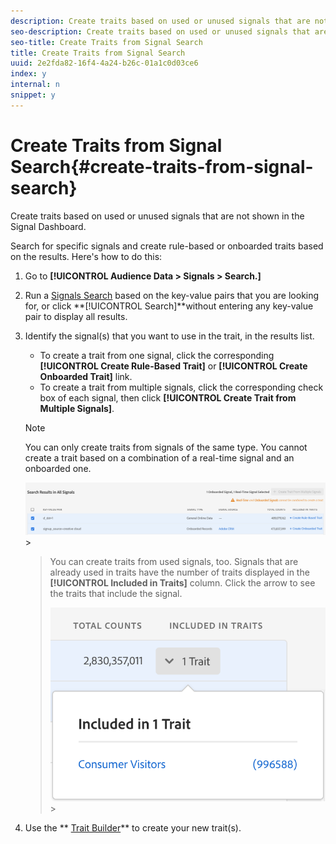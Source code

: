 ```yaml
---
description: Create traits based on used or unused signals that are not shown in the Signal Dashboard.
seo-description: Create traits based on used or unused signals that are not shown in the Signal Dashboard.
seo-title: Create Traits from Signal Search
title: Create Traits from Signal Search
uuid: 2e2fda82-16f4-4a24-b26c-01a1c0d03ce6
index: y
internal: n
snippet: y
---
```


# Create Traits from Signal Search{#create-traits-from-signal-search}

Create traits based on used or unused signals that are not shown in the Signal Dashboard.

Search for specific signals and create rule-based or onboarded traits based on the results. Here's how to do this:

1. Go to **[!UICONTROL Audience Data > Signals > Search.]** 
1. Run a [Signals Search](../../../c-features/data-explorer/data-explorer-signals-search/data-explorer-signals-search.md#concept_B0C0DC44C3EC4CF8926847F9062F0EC0) based on the key-value pairs that you are looking for, or click **[!UICONTROL Search]**without entering any key-value pair to display all results. 

1. Identify the signal(s) that you want to use in the trait, in the results list.

    * To create a trait from one signal, click the corresponding **[!UICONTROL Create Rule-Based Trait]** or **[!UICONTROL Create Onboarded Trait]** link. 
    * To create a trait from multiple signals, click the corresponding check box of each signal, then click **[!UICONTROL Create Trait from Multiple Signals]**.

   >[!NOTE]
   >
   >You can only create traits from signals of the same type. You cannot create a trait based on a combination of a real-time signal and an onboarded one. 
   >
   >
   >![](assets/signals-create-trait-search.png)   >
   >

   >
   >
   >You can create traits from used signals, too. Signals that are already used in traits have the number of traits displayed in the **[!UICONTROL Included in Traits]** column. Click the arrow to see the traits that include the signal. 
   >
   >
   >![](assets/signals-used-traits.png)   >
   >

1. Use the ** [Trait Builder](../../../c-features/traits/about-trait-builder.md#concept_13D6537EE5D0459F870C58822AD5400A)** to create your new trait(s).

